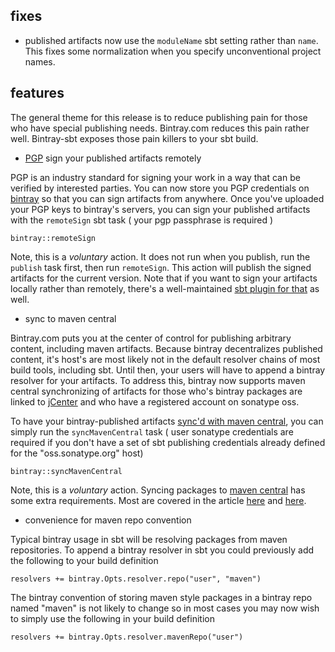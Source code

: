 ## fixes

* published artifacts now use the `moduleName` sbt setting rather than `name`. This fixes some normalization when you specify unconventional project names.

## features

The general theme for this release is to reduce publishing pain for those who have special publishing needs. Bintray.com reduces this pain rather well. Bintray-sbt exposes those pain killers to your sbt build.

* [PGP](http://en.wikipedia.org/wiki/Pretty_Good_Privacy) sign your published artifacts remotely

PGP is an industry standard for signing your work in a way that can be verified by interested parties. You can now store you PGP credentials on [bintray](http://blog.bintray.com/2013/08/06/fight-crime-with-gpg/) so that you can sign artifacts from anywhere. Once you've uploaded your PGP keys to bintray's servers, you can sign your published artifacts with the `remoteSign` sbt task ( your pgp passphrase is required )

    bintray::remoteSign
    
Note, this is a _voluntary_ action. It does not run when you publish, run the `publish` task first, then run `remoteSign`. This action will publish the signed artifacts for the current version. Note that if you want to sign your artifacts locally rather than remotely, there's a well-maintained [sbt plugin for that](http://www.scala-sbt.org/sbt-pgp/) as well.

* sync to maven central

Bintray.com puts you at the center of control for publishing arbitrary content, including maven artifacts. Because bintray decentralizes published content, it's host's are most likely not in the default resolver chains of most build tools, including sbt. Until then, your users will have to append a bintray resolver for your artifacts. To address this, bintray now supports maven central synchronizing of artifacts for those who's bintray packages are linked to [jCenter](https://bintray.com/bintray/jcenter) and who have a registered account on sonatype oss.

To have your bintray-published artifacts [sync'd with maven central](http://blog.bintray.com/2014/02/11/bintray-as-pain-free-gateway-to-maven-central/), you can simply run the `syncMavenCentral` task ( user sonatype credentials are required if you don't have a set of sbt publishing credentials already defined for the "oss.sonatype.org" host)

    bintray::syncMavenCentral
    
Note, this is a _voluntary_ action. Syncing packages to [maven central](http://search.maven.org/) has some extra requirements. Most are covered in the article [here](http://blog.bintray.com/2014/02/11/bintray-as-pain-free-gateway-to-maven-central) and [here](https://docs.sonatype.org/display/Repository/Central+Sync+Requirements).

* convenience for maven repo convention

Typical bintray usage in sbt will be resolving packages from maven repositories. To append a bintray resolver in sbt you could previously add the following to your build definition

    resolvers += bintray.Opts.resolver.repo("user", "maven")
    

The bintray convention of storing maven style packages in a bintray repo named "maven" is not likely to change so in most cases you may now wish to simply use the following in your build definition

    resolvers += bintray.Opts.resolver.mavenRepo("user")
